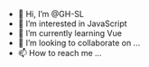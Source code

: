 - 👋 Hi, I’m @GH-SL
- 👀 I’m interested in JavaScript
- 🌱 I’m currently learning Vue
- 💞️ I’m looking to collaborate on ...
- 📫 How to reach me ...

<!---
GH-SL/GH-SL is a ✨ special ✨ repository because its `README.md` (this file) appears on your GitHub profile.
You can click the Preview link to take a look at your changes.
--->
